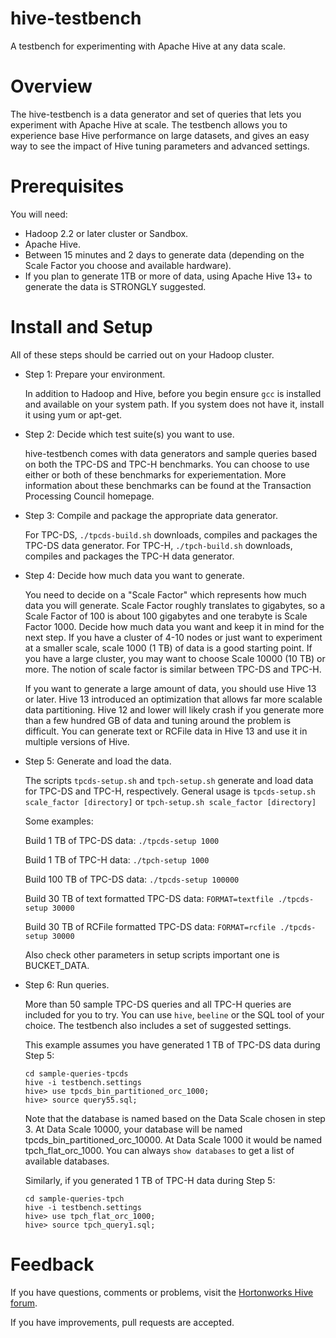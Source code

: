 hive-testbench
==============

A testbench for experimenting with Apache Hive at any data scale.

Overview
========

The hive-testbench is a data generator and set of queries that lets you experiment with Apache Hive at scale. The testbench allows you to experience base Hive performance on large datasets, and gives an easy way to see the impact of Hive tuning parameters and advanced settings.

Prerequisites
=============

You will need:
* Hadoop 2.2 or later cluster or Sandbox.
* Apache Hive.
* Between 15 minutes and 2 days to generate data (depending on the Scale Factor you choose and available hardware).
* If you plan to generate 1TB or more of data, using Apache Hive 13+ to generate the data is STRONGLY suggested.

Install and Setup
=================

All of these steps should be carried out on your Hadoop cluster.

- Step 1: Prepare your environment.

  In addition to Hadoop and Hive, before you begin ensure ```gcc``` is installed and available on your system path. If you system does not have it, install it using yum or apt-get.

- Step 2: Decide which test suite(s) you want to use.

  hive-testbench comes with data generators and sample queries based on both the TPC-DS and TPC-H benchmarks. You can choose to use either or both of these benchmarks for experiementation. More information about these benchmarks can be found at the Transaction Processing Council homepage.

- Step 3: Compile and package the appropriate data generator.

  For TPC-DS, ```./tpcds-build.sh``` downloads, compiles and packages the TPC-DS data generator.
  For TPC-H, ```./tpch-build.sh``` downloads, compiles and packages the TPC-H data generator.

- Step 4: Decide how much data you want to generate.

  You need to decide on a "Scale Factor" which represents how much data you will generate. Scale Factor roughly translates to gigabytes, so a Scale Factor of 100 is about 100 gigabytes and one terabyte is Scale Factor 1000. Decide how much data you want and keep it in mind for the next step. If you have a cluster of 4-10 nodes or just want to experiment at a smaller scale, scale 1000 (1 TB) of data is a good starting point. If you have a large cluster, you may want to choose Scale 10000 (10 TB) or more. The notion of scale factor is similar between TPC-DS and TPC-H.

  If you want to generate a large amount of data, you should use Hive 13 or later. Hive 13 introduced an optimization that allows far more scalable data partitioning. Hive 12 and lower will likely crash if you generate more than a few hundred GB of data and tuning around the problem is difficult. You can generate text or RCFile data in Hive 13 and use it in multiple versions of Hive.

- Step 5: Generate and load the data.

  The scripts ```tpcds-setup.sh``` and ```tpch-setup.sh``` generate and load data for TPC-DS and TPC-H, respectively. General usage is ```tpcds-setup.sh scale_factor [directory]``` or ```tpch-setup.sh scale_factor [directory]```

  Some examples:

  Build 1 TB of TPC-DS data: ```./tpcds-setup 1000```

  Build 1 TB of TPC-H data: ```./tpch-setup 1000```

  Build 100 TB of TPC-DS data: ```./tpcds-setup 100000```

  Build 30 TB of text formatted TPC-DS data: ```FORMAT=textfile ./tpcds-setup 30000```

  Build 30 TB of RCFile formatted TPC-DS data: ```FORMAT=rcfile ./tpcds-setup 30000```
  
  Also check other parameters in setup scripts important one is BUCKET_DATA.

- Step 6: Run queries.

  More than 50 sample TPC-DS queries and all TPC-H queries are included for you to try. You can use ```hive```, ```beeline``` or the SQL tool of your choice. The testbench also includes a set of suggested settings.

  This example assumes you have generated 1 TB of TPC-DS data during Step 5:

  	```
  	cd sample-queries-tpcds
  	hive -i testbench.settings
  	hive> use tpcds_bin_partitioned_orc_1000;
  	hive> source query55.sql;
  	```

  Note that the database is named based on the Data Scale chosen in step 3. At Data Scale 10000, your database will be named tpcds_bin_partitioned_orc_10000. At Data Scale 1000 it would be named tpch_flat_orc_1000. You can always ```show databases``` to get a list of available databases.

  Similarly, if you generated 1 TB of TPC-H data during Step 5:

  	```
  	cd sample-queries-tpch
  	hive -i testbench.settings
  	hive> use tpch_flat_orc_1000;
  	hive> source tpch_query1.sql;
  	```

Feedback
========

If you have questions, comments or problems, visit the [Hortonworks Hive forum](http://hortonworks.com/community/forums/forum/hive/).

If you have improvements, pull requests are accepted.
